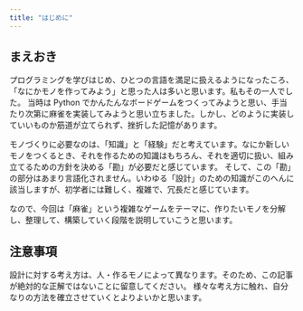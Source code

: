 ```yaml
---
title: "はじめに"
---
```


## まえおき
プログラミングを学びはじめ、ひとつの言語を満足に扱えるようになったころ、「なにかモノを作ってみよう」と思った人は多いと思います。私もその一人でした。
当時は Python でかんたんなボードゲームをつくってみようと思い、手当たり次第に麻雀を実装してみようと思い立ちました。しかし、どのように実装していいものか筋道が立てられず、挫折した記憶があります。

モノづくりに必要なのは、「知識」と「経験」だと考えています。なにか新しいモノをつくるとき、それを作るための知識はもちろん、それを適切に扱い、組み立てるための方針を決める「勘」が必要だと感じています。
そして、この「勘」の部分はあまり言語化されません。いわゆる「設計」のための知識がこのへんに該当しますが、初学者には難しく、複雑で、冗長だと感じています。

なので、今回は「麻雀」という複雑なゲームをテーマに、作りたいモノを分解し、整理して、構築していく段階を説明していこうと思います。

## 注意事項
設計に対する考え方は、人・作るモノによって異なります。そのため、この記事が絶対的な正解ではないことに留意してください。
様々な考え方に触れ、自分なりの方法を確立させていくとよりよいかと思います。
